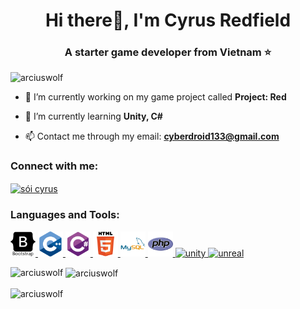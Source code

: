 <h1 align="center">Hi there👋, I'm Cyrus Redfield</h1>
<h3 align="center">A starter game developer from Vietnam ⭐</h3>

<p align="left"> <img src="https://komarev.com/ghpvc/?username=arciuswolf&label=Profile%20views&color=0e75b6&style=flat" alt="arciuswolf" /> </p>

- 🔭 I’m currently working on my game project called **Project: Red**

- 🌱 I’m currently learning **Unity, C#**

- 📫 Contact me through my email: **cyberdroid133@gmail.com**

<h3 align="left">Connect with me:</h3>
<p align="left">
<a href="https://fb.com/sói cyrus" target="blank"><img align="center" src="https://raw.githubusercontent.com/rahuldkjain/github-profile-readme-generator/master/src/images/icons/Social/facebook.svg" alt="sói cyrus" height="30" width="40" /></a>
</p>

<h3 align="left">Languages and Tools:</h3>
<p align="left"> <a href="https://getbootstrap.com" target="_blank" rel="noreferrer"> <img src="https://raw.githubusercontent.com/devicons/devicon/master/icons/bootstrap/bootstrap-plain-wordmark.svg" alt="bootstrap" width="40" height="40"/> </a> <a href="https://www.w3schools.com/cpp/" target="_blank" rel="noreferrer"> <img src="https://raw.githubusercontent.com/devicons/devicon/master/icons/cplusplus/cplusplus-original.svg" alt="cplusplus" width="40" height="40"/> </a> <a href="https://www.w3schools.com/cs/" target="_blank" rel="noreferrer"> <img src="https://raw.githubusercontent.com/devicons/devicon/master/icons/csharp/csharp-original.svg" alt="csharp" width="40" height="40"/> </a> <a href="https://www.w3.org/html/" target="_blank" rel="noreferrer"> <img src="https://raw.githubusercontent.com/devicons/devicon/master/icons/html5/html5-original-wordmark.svg" alt="html5" width="40" height="40"/> </a> <a href="https://www.mysql.com/" target="_blank" rel="noreferrer"> <img src="https://raw.githubusercontent.com/devicons/devicon/master/icons/mysql/mysql-original-wordmark.svg" alt="mysql" width="40" height="40"/> </a> <a href="https://www.php.net" target="_blank" rel="noreferrer"> <img src="https://raw.githubusercontent.com/devicons/devicon/master/icons/php/php-original.svg" alt="php" width="40" height="40"/> </a> <a href="https://unity.com/" target="_blank" rel="noreferrer"> <img src="https://www.vectorlogo.zone/logos/unity3d/unity3d-icon.svg" alt="unity" width="40" height="40"/> </a> <a href="https://unrealengine.com/" target="_blank" rel="noreferrer"> <img src="https://raw.githubusercontent.com/kenangundogan/fontisto/036b7eca71aab1bef8e6a0518f7329f13ed62f6b/icons/svg/brand/unreal-engine.svg" alt="unreal" width="40" height="40"/> </a> </p>

<p><img align="left" src="https://github-readme-stats.vercel.app/api/top-langs?username=arciuswolf&show_icons=true&locale=en&layout=compact" alt="arciuswolf" /></p>

<p>&nbsp;<img align="center" src="https://github-readme-stats.vercel.app/api?username=arciuswolf&show_icons=true&locale=en" alt="arciuswolf" /></p>

<p><img align="center" src="https://github-readme-streak-stats.herokuapp.com/?user=arciuswolf&" alt="arciuswolf" /></p>
